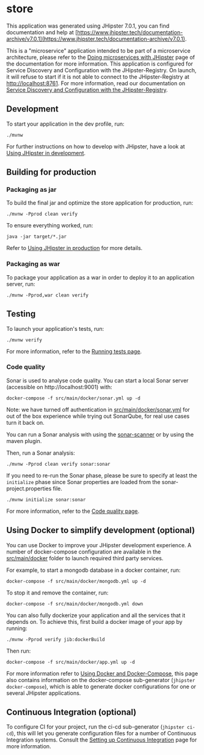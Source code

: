 # store

This application was generated using JHipster 7.0.1, you can find documentation and help
at [https://www.jhipster.tech/documentation-archive/v7.0.1](https://www.jhipster.tech/documentation-archive/v7.0.1).

This is a "microservice" application intended to be part of a microservice architecture, please refer to
the [Doing microservices with JHipster][] page of the documentation for more information. This application is configured
for Service Discovery and Configuration with the JHipster-Registry. On launch, it will refuse to start if it is not able
to connect to the JHipster-Registry at [http://localhost:8761](http://localhost:8761). For more information, read our
documentation on [Service Discovery and Configuration with the JHipster-Registry][].

## Development

To start your application in the dev profile, run:

```
./mvnw
```

For further instructions on how to develop with JHipster, have a look at [Using JHipster in development][].

## Building for production

### Packaging as jar

To build the final jar and optimize the store application for production, run:

```
./mvnw -Pprod clean verify
```

To ensure everything worked, run:

```
java -jar target/*.jar
```

Refer to [Using JHipster in production][] for more details.

### Packaging as war

To package your application as a war in order to deploy it to an application server, run:

```
./mvnw -Pprod,war clean verify
```

## Testing

To launch your application's tests, run:

```
./mvnw verify
```

For more information, refer to the [Running tests page][].

### Code quality

Sonar is used to analyse code quality. You can start a local Sonar server (accessible on http://localhost:9001) with:

```
docker-compose -f src/main/docker/sonar.yml up -d
```

Note: we have turned off authentication in [src/main/docker/sonar.yml](src/main/docker/sonar.yml) for out of the box
experience while trying out SonarQube, for real use cases turn it back on.

You can run a Sonar analysis with using
the [sonar-scanner](https://docs.sonarqube.org/display/SCAN/Analyzing+with+SonarQube+Scanner) or by using the maven
plugin.

Then, run a Sonar analysis:

```
./mvnw -Pprod clean verify sonar:sonar
```

If you need to re-run the Sonar phase, please be sure to specify at least the `initialize` phase since Sonar properties
are loaded from the sonar-project.properties file.

```
./mvnw initialize sonar:sonar
```

For more information, refer to the [Code quality page][].

## Using Docker to simplify development (optional)

You can use Docker to improve your JHipster development experience. A number of docker-compose configuration are
available in the [src/main/docker](src/main/docker) folder to launch required third party services.

For example, to start a mongodb database in a docker container, run:

```
docker-compose -f src/main/docker/mongodb.yml up -d
```

To stop it and remove the container, run:

```
docker-compose -f src/main/docker/mongodb.yml down
```

You can also fully dockerize your application and all the services that it depends on. To achieve this, first build a
docker image of your app by running:

```
./mvnw -Pprod verify jib:dockerBuild
```

Then run:

```
docker-compose -f src/main/docker/app.yml up -d
```

For more information refer to [Using Docker and Docker-Compose][], this page also contains information on the
docker-compose sub-generator (`jhipster docker-compose`), which is able to generate docker configurations for one or
several JHipster applications.

## Continuous Integration (optional)

To configure CI for your project, run the ci-cd sub-generator (`jhipster ci-cd`), this will let you generate
configuration files for a number of Continuous Integration systems. Consult the [Setting up Continuous Integration][]
page for more information.

[jhipster homepage and latest documentation]: https://www.jhipster.tech

[jhipster 7.0.1 archive]: https://www.jhipster.tech/documentation-archive/v7.0.1

[doing microservices with jhipster]: https://www.jhipster.tech/documentation-archive/v7.0.1/microservices-architecture/

[using jhipster in development]: https://www.jhipster.tech/documentation-archive/v7.0.1/development/

[service discovery and configuration with the jhipster-registry]: https://www.jhipster.tech/documentation-archive/v7.0.1/microservices-architecture/#jhipster-registry

[using docker and docker-compose]: https://www.jhipster.tech/documentation-archive/v7.0.1/docker-compose

[using jhipster in production]: https://www.jhipster.tech/documentation-archive/v7.0.1/production/

[running tests page]: https://www.jhipster.tech/documentation-archive/v7.0.1/running-tests/

[code quality page]: https://www.jhipster.tech/documentation-archive/v7.0.1/code-quality/

[setting up continuous integration]: https://www.jhipster.tech/documentation-archive/v7.0.1/setting-up-ci/
